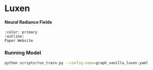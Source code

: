 # Luxen
<h4>Neural Radiance Fields</h4>

```{button-link} https://www.matthewtancik.com/luxen
:color: primary
:outline:
Paper Website
```

### Running Model

```bash
python scripts/run_train.py --config-name=graph_vanilla_luxen.yaml
```